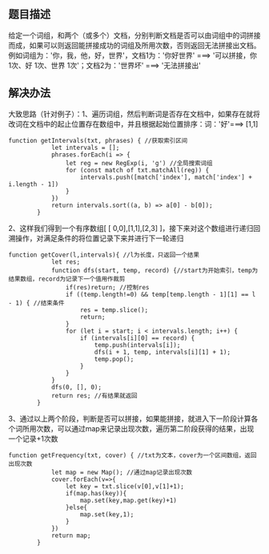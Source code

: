 ## 题目描述
给定一个词组，和两个（或多个）文档，分别判断文档是否可以由词组中的词拼接而成，如果可以则返回能拼接成功的词组及所用次数，否则返回无法拼接出文档。例如词组为：'你，我，他，好，世界'，文档1为：'你好世界' ===> '可以拼接，你 1次、好 1次、世界 1次'；文档2为：'世界坏' ===> '无法拼接出'

## 解决办法

大致思路（针对例子）：1、遍历词组，然后判断词是否存在文档中，如果存在就将改词在文档中的起止位置存在数组中，并且根据起始位置排序：词：'好'===> [1,1]

```
function getIntervals(txt, phrases) { //获取索引区间
            let intervals = [];
            phrases.forEach(i => {
                let reg = new RegExp(i, 'g') //全局搜索词组
                for (const match of txt.matchAll(reg)) {
                    intervals.push([match['index'], match['index'] + i.length - 1])
                }
            })
            return intervals.sort((a, b) => a[0] - b[0]);
        }
```

2、这样我们得到一个有序数组[ [ 0,0],[1,1],[2,3] ]，接下来对这个数组进行递归回溯操作，对满足条件的将位置记录下来并进行下一轮递归

```
function getCover(l,intervals){ //l为长度，只返回一个结果
            let res;
            function dfs(start, temp, record) {//start为开始索引，temp为结果数组，record为记录下一个值用作裁剪
                if(res)return; //控制res
                if ((temp.length!=0) && temp[temp.length - 1][1] == l - 1) { //结束条件
                    res = temp.slice();
                    return;
                }
                for (let i = start; i < intervals.length; i++) {
                    if (intervals[i][0] == record) {
                        temp.push(intervals[i]);
                        dfs(i + 1, temp, intervals[i][1] + 1);
                        temp.pop();
                    }
                }
            }
            dfs(0, [], 0);
            return res; //有结果就返回
        }
```

3、通过以上两个阶段，判断是否可以拼接，如果能拼接，就进入下一阶段计算各个词所用次数，可以通过map来记录出现次数，遍历第二阶段获得的结果，出现一个记录+1次数

```
function getFrequency(txt, cover) { //txt为文本，cover为一个区间数组，返回出现次数
            let map = new Map(); //通过map记录出现次数
            cover.forEach(v=>{
                let key = txt.slice(v[0],v[1]+1);
                if(map.has(key)){
                    map.set(key,map.get(key)+1)
                }else{
                    map.set(key,1);
                }
            })
            return map;
        }
```

